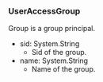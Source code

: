 ### UserAccessGroup
Group is a group principal.

- sid: System.String
  - Sid of the group.
- name: System.String
  - Name of the group.

